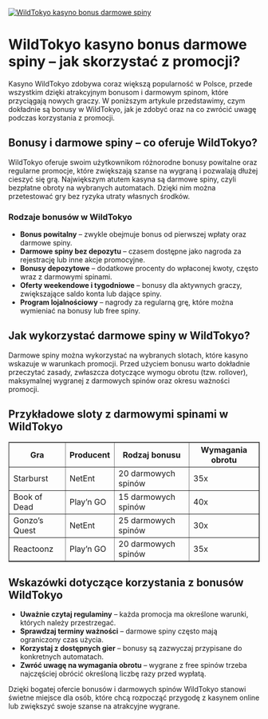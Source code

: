[![WildTokyo kasyno bonus darmowe spiny](https://123-caf.pages.dev/gitsignup.png)](https://vrmoo.ru/Bt82HjjY)

<h1>WildTokyo kasyno bonus darmowe spiny – jak skorzystać z promocji?</h1> <p>Kasyno WildTokyo zdobywa coraz większą popularność w Polsce, przede wszystkim dzięki atrakcyjnym bonusom i darmowym spinom, które przyciągają nowych graczy. W poniższym artykule przedstawimy, czym dokładnie są bonusy w WildTokyo, jak je zdobyć oraz na co zwrócić uwagę podczas korzystania z promocji.</p>  <h2>Bonusy i darmowe spiny – co oferuje WildTokyo?</h2> <p>WildTokyo oferuje swoim użytkownikom różnorodne bonusy powitalne oraz regularne promocje, które zwiększają szanse na wygraną i pozwalają dłużej cieszyć się grą. Największym atutem kasyna są darmowe spiny, czyli bezpłatne obroty na wybranych automatach. Dzięki nim można przetestować gry bez ryzyka utraty własnych środków.</p>  <h3>Rodzaje bonusów w WildTokyo</h3> <ul>   <li><strong>Bonus powitalny</strong> – zwykle obejmuje bonus od pierwszej wpłaty oraz darmowe spiny.</li>   <li><strong>Darmowe spiny bez depozytu</strong> – czasem dostępne jako nagroda za rejestrację lub inne akcje promocyjne.</li>   <li><strong>Bonusy depozytowe</strong> – dodatkowe procenty do wpłaconej kwoty, często wraz z darmowymi spinami.</li>   <li><strong>Oferty weekendowe i tygodniowe</strong> – bonusy dla aktywnych graczy, zwiększające saldo konta lub dające spiny.</li>   <li><strong>Program lojalnościowy</strong> – nagrody za regularną grę, które można wymieniać na bonusy lub free spiny.</li> </ul>  <h2>Jak wykorzystać darmowe spiny w WildTokyo?</h2> <p>Darmowe spiny można wykorzystać na wybranych slotach, które kasyno wskazuje w warunkach promocji. Przed użyciem bonusu warto dokładnie przeczytać zasady, zwłaszcza dotyczące wymogu obrotu (tzw. rollover), maksymalnej wygranej z darmowych spinów oraz okresu ważności promocji.</p>  <h2>Przykładowe sloty z darmowymi spinami w WildTokyo</h2> <table border="1" cellpadding="5" cellspacing="0">   <thead>     <tr>       <th>Gra</th>       <th>Producent</th>       <th>Rodzaj bonusu</th>       <th>Wymagania obrotu</th>     </tr>   </thead>   <tbody>     <tr>       <td>Starburst</td>       <td>NetEnt</td>       <td>20 darmowych spinów</td>       <td>35x</td>     </tr>     <tr>       <td>Book of Dead</td>       <td>Play’n GO</td>       <td>15 darmowych spinów</td>       <td>40x</td>     </tr>     <tr>       <td>Gonzo’s Quest</td>       <td>NetEnt</td>       <td>25 darmowych spinów</td>       <td>30x</td>     </tr>     <tr>       <td>Reactoonz</td>       <td>Play’n GO</td>       <td>20 darmowych spinów</td>       <td>35x</td>     </tr>   </tbody> </table>  <h2>Wskazówki dotyczące korzystania z bonusów WildTokyo</h2> <ul>   <li><strong>Uważnie czytaj regulaminy</strong> – każda promocja ma określone warunki, których należy przestrzegać.</li>   <li><strong>Sprawdzaj terminy ważności</strong> – darmowe spiny często mają ograniczony czas użycia.</li>   <li><strong>Korzystaj z dostępnych gier</strong> – bonusy są zazwyczaj przypisane do konkretnych automatach.</li>   <li><strong>Zwróć uwagę na wymagania obrotu</strong> – wygrane z free spinów trzeba najczęściej obrócić określoną liczbę razy przed wypłatą.</li> </ul>  <p>Dzięki bogatej ofercie bonusów i darmowych spinów WildTokyo stanowi świetne miejsce dla osób, które chcą rozpocząć przygodę z kasynem online lub zwiększyć swoje szanse na atrakcyjne wygrane.</p>